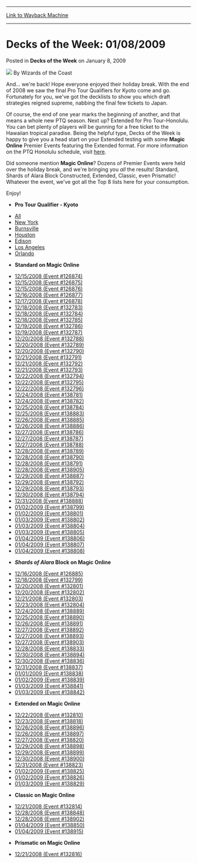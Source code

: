 
---
[Link to Wayback Machine](https://web.archive.org/web/20211018023417/https://magic.wizards.com/en/articles/archive/decks-week/decks-week-01082009-2009-01-08)

[_metadata_:author]:- "Wizards of the Coast"
[_metadata_:description]:- "And... we're back! Hope everyone enjoyed their holiday break. With the end of 2008 we saw the final Pro Tour Qualifiers for Kyoto come and go. Fortunately for you, we've got the decklists to show you which draft strategies reigned supreme, nabbing the final few tickets to Japan. Of course, the end of one year marks the beginning of another, and that means a whole new PTQ"
[_metadata_:generator]:- "Drupal 7 (http://drupal.org)"
[_metadata_:node]:- "645916"
[_metadata_:publish_date]:- "2009-01-08"
[_metadata_:source]:- "div-main-content"
[_metadata_:title]:- "Decks of the Week: 01/08/2009"
[_metadata_:wayback_capture_timestamp]:- "2021-10-18 02:34:17"
[_metadata_:wayback_raw_url]:- "https://web.archive.org/web/20211018023417id_/https://magic.wizards.com/en/articles/archive/decks-week/decks-week-01082009-2009-01-08"
[_metadata_:wayback_url]:- "https://magic.wizards.com/en/articles/archive/decks-week/decks-week-01082009-2009-01-08"
---


Decks of the Week: 01/08/2009
=============================



 Posted in **Decks of the Week**
 on January 8, 2009 






![](https://media.magic.wizards.com/styles/auth_small/public/images/person/wizards_author.jpg)
By Wizards of the Coast











And... we're back! Hope everyone enjoyed their holiday break. With the end of 2008 we saw the final Pro Tour Qualifiers for Kyoto come and go. Fortunately for you, we've got the decklists to show you which draft strategies reigned supreme, nabbing the final few tickets to Japan. 


Of course, the end of one year marks the beginning of another, and that means a whole new PTQ season. Next up? Extended for Pro Tour-Honolulu. You can bet plenty of players will be gunning for a free ticket to the Hawaiian tropical paradise. Being the helpful type, Decks of the Week is happy to give you a head start on your Extended testing with some **Magic Online** Premier Events featuring the Extended format. For more information on the PTQ Honolulu schedule, visit [here](/en/node/640716).


Did someone mention **Magic Online**? Dozens of Premier Events were held over the holiday break, and we're bringing you *all* the results! Standard, Shards of Alara Block Constructed, Extended, Classic, even Prismatic! Whatever the event, we've got all the Top 8 lists here for your consumption.


Enjoy!


* **Pro Tour Qualifier - Kyoto**
+ [All](/en/events/coverage/pro-tour%E2%80%93kyoto-qualifying-season-top-8-decklists)
+ [New York](http://archive.wizards.com/Magic/Magazine/Events.aspx?x=mtgevent/kyoto09ptq/1213newyork)
+ [Burnsville](http://archive.wizards.com/Magic/Magazine/Events.aspx?x=mtgevent/kyoto09ptq/1220burnsville)
+ [Houston](http://archive.wizards.com/Magic/Magazine/Events.aspx?x=mtgevent/kyoto09ptq/1220houston)
+ [Edison](http://archive.wizards.com/Magic/Magazine/Events.aspx?x=mtgevent/kyoto09ptq/1227edison)
+ [Los Angeles](http://archive.wizards.com/Magic/Magazine/Events.aspx?x=mtgevent/kyoto09ptq/1227losangeles)
+ [Orlando](http://archive.wizards.com/Magic/Magazine/Events.aspx?x=mtgevent/kyoto09ptq/1227orlando)

* **Standard on Magic Online**
+ [12/15/2008 (Event #126874)](http://archive.wizards.com/magic/magazine/events.aspx?x=mtg/daily/decks/mol126874)
+ [12/15/2008 (Event #126875)](http://archive.wizards.com/magic/magazine/events.aspx?x=mtg/daily/decks/mol126875)
+ [12/15/2008 (Event #126876)](http://archive.wizards.com/magic/magazine/events.aspx?x=mtg/daily/decks/mol126876)
+ [12/16/2008 (Event #126877)](http://archive.wizards.com/magic/magazine/events.aspx?x=mtg/daily/decks/mol126877)
+ [12/17/2008 (Event #126878)](http://archive.wizards.com/magic/magazine/events.aspx?x=mtg/daily/decks/mol126878)
+ [12/18/2008 (Event #132783)](http://archive.wizards.com/magic/magazine/events.aspx?x=mtg/daily/decks/mol132783)
+ [12/18/2008 (Event #132784)](http://archive.wizards.com/magic/magazine/events.aspx?x=mtg/daily/decks/mol132784)
+ [12/18/2008 (Event #132785)](http://archive.wizards.com/magic/magazine/events.aspx?x=mtg/daily/decks/mol132785)
+ [12/19/2008 (Event #132786)](http://archive.wizards.com/magic/magazine/events.aspx?x=mtg/daily/decks/mol132786)
+ [12/19/2008 (Event #132787)](http://archive.wizards.com/magic/magazine/events.aspx?x=mtg/daily/decks/mol132787)
+ [12/20/2008 (Event #132788)](http://archive.wizards.com/magic/magazine/events.aspx?x=mtg/daily/decks/mol132788)
+ [12/20/2008 (Event #132789)](http://archive.wizards.com/magic/magazine/events.aspx?x=mtg/daily/decks/mol132789)
+ [12/20/2008 (Event #132790)](http://archive.wizards.com/magic/magazine/events.aspx?x=mtg/daily/decks/mol132790)
+ [12/21/2008 (Event #132791)](http://archive.wizards.com/magic/magazine/events.aspx?x=mtg/daily/decks/mol132791)
+ [12/21/2008 (Event #132792)](http://archive.wizards.com/magic/magazine/events.aspx?x=mtg/daily/decks/mol132792)
+ [12/21/2008 (Event #132793)](http://archive.wizards.com/magic/magazine/events.aspx?x=mtg/daily/decks/mol132793)
+ [12/22/2008 (Event #132794)](http://archive.wizards.com/magic/magazine/events.aspx?x=mtg/daily/decks/mol132794)
+ [12/22/2008 (Event #132795)](http://archive.wizards.com/magic/magazine/events.aspx?x=mtg/daily/decks/mol132795)
+ [12/22/2008 (Event #132796)](http://archive.wizards.com/magic/magazine/events.aspx?x=mtg/daily/decks/mol132796)
+ [12/24/2008 (Event #138781)](http://archive.wizards.com/magic/magazine/events.aspx?x=mtg/daily/decks/mol138781)
+ [12/24/2008 (Event #138782)](http://archive.wizards.com/magic/magazine/events.aspx?x=mtg/daily/decks/mol138782)
+ [12/25/2008 (Event #138784)](http://archive.wizards.com/magic/magazine/events.aspx?x=mtg/daily/decks/mol138784)
+ [12/25/2008 (Event #138883)](http://archive.wizards.com/magic/magazine/events.aspx?x=mtg/daily/decks/mol138883)
+ [12/26/2008 (Event #138885)](http://archive.wizards.com/magic/magazine/events.aspx?x=mtg/daily/decks/mol138885)
+ [12/26/2008 (Event #138886)](http://archive.wizards.com/magic/magazine/events.aspx?x=mtg/daily/decks/mol138886)
+ [12/27/2008 (Event #138786)](http://archive.wizards.com/magic/magazine/events.aspx?x=mtg/daily/decks/mol138786)
+ [12/27/2008 (Event #138787)](http://archive.wizards.com/magic/magazine/events.aspx?x=mtg/daily/decks/mol138787)
+ [12/27/2008 (Event #138788)](http://archive.wizards.com/magic/magazine/events.aspx?x=mtg/daily/decks/mol138788)
+ [12/28/2008 (Event #138789)](http://archive.wizards.com/magic/magazine/events.aspx?x=mtg/daily/decks/mol138789)
+ [12/28/2008 (Event #138790)](http://archive.wizards.com/magic/magazine/events.aspx?x=mtg/daily/decks/mol138790)
+ [12/28/2008 (Event #138791)](http://archive.wizards.com/magic/magazine/events.aspx?x=mtg/daily/decks/mol138791)
+ [12/28/2008 (Event #138905)](http://archive.wizards.com/magic/magazine/events.aspx?x=mtg/daily/decks/mol138905)
+ [12/29/2008 (Event #138887)](http://archive.wizards.com/magic/magazine/events.aspx?x=mtg/daily/decks/mol138887)
+ [12/29/2008 (Event #138792)](http://archive.wizards.com/magic/magazine/events.aspx?x=mtg/daily/decks/mol138792)
+ [12/29/2008 (Event #138793)](http://archive.wizards.com/magic/magazine/events.aspx?x=mtg/daily/decks/mol138793)
+ [12/30/2008 (Event #138794)](http://archive.wizards.com/magic/magazine/events.aspx?x=mtg/daily/decks/mol138794)
+ [12/31/2008 (Event #138888)](http://archive.wizards.com/magic/magazine/events.aspx?x=mtg/daily/decks/mol138888)
+ [01/02/2009 (Event #138799)](http://archive.wizards.com/magic/magazine/events.aspx?x=mtg/daily/decks/mol138799)
+ [01/02/2009 (Event #138801)](http://archive.wizards.com/magic/magazine/events.aspx?x=mtg/daily/decks/mol138801)
+ [01/03/2009 (Event #138802)](http://archive.wizards.com/magic/magazine/events.aspx?x=mtg/daily/decks/mol138802)
+ [01/03/2009 (Event #138804)](http://archive.wizards.com/magic/magazine/events.aspx?x=mtg/daily/decks/mol138804)
+ [01/03/2009 (Event #138805)](http://archive.wizards.com/magic/magazine/events.aspx?x=mtg/daily/decks/mol138805)
+ [01/04/2009 (Event #138806)](http://archive.wizards.com/magic/magazine/events.aspx?x=mtg/daily/decks/mol138806)
+ [01/04/2009 (Event #138807)](http://archive.wizards.com/magic/magazine/events.aspx?x=mtg/daily/decks/mol138807)
+ [01/04/2009 (Event #138808)](http://archive.wizards.com/magic/magazine/events.aspx?x=mtg/daily/decks/mol138808)

* ***Shards of Alara* Block on Magic Online**
+ [12/16/2008 (Event #126885)](http://archive.wizards.com/magic/magazine/events.aspx?x=mtg/daily/decks/mol126885)
+ [12/18/2008 (Event #132799)](http://archive.wizards.com/magic/magazine/events.aspx?x=mtg/daily/decks/mol132799)
+ [12/20/2008 (Event #132801)](http://archive.wizards.com/magic/magazine/events.aspx?x=mtg/daily/decks/mol132801)
+ [12/20/2008 (Event #132802)](http://archive.wizards.com/magic/magazine/events.aspx?x=mtg/daily/decks/mol132802)
+ [12/21/2008 (Event #132803)](http://archive.wizards.com/magic/magazine/events.aspx?x=mtg/daily/decks/mol132803)
+ [12/23/2008 (Event #132804)](http://archive.wizards.com/magic/magazine/events.aspx?x=mtg/daily/decks/mol132804)
+ [12/24/2008 (Event #138889)](http://archive.wizards.com/magic/magazine/events.aspx?x=mtg/daily/decks/mol138889)
+ [12/25/2008 (Event #138890)](http://archive.wizards.com/magic/magazine/events.aspx?x=mtg/daily/decks/mol138890)
+ [12/26/2008 (Event #138891)](http://archive.wizards.com/magic/magazine/events.aspx?x=mtg/daily/decks/mol138891)
+ [12/27/2008 (Event #138892)](http://archive.wizards.com/magic/magazine/events.aspx?x=mtg/daily/decks/mol138892)
+ [12/27/2008 (Event #138893)](http://archive.wizards.com/magic/magazine/events.aspx?x=mtg/daily/decks/mol138893)
+ [12/27/2008 (Event #138903)](http://archive.wizards.com/magic/magazine/events.aspx?x=mtg/daily/decks/mol138903)
+ [12/28/2008 (Event #138833)](http://archive.wizards.com/magic/magazine/events.aspx?x=mtg/daily/decks/mol138833)
+ [12/30/2008 (Event #138894)](http://archive.wizards.com/magic/magazine/events.aspx?x=mtg/daily/decks/mol138894)
+ [12/30/2008 (Event #138836)](http://archive.wizards.com/magic/magazine/events.aspx?x=mtg/daily/decks/mol138836)
+ [12/31/2008 (Event #138837)](http://archive.wizards.com/magic/magazine/events.aspx?x=mtg/daily/decks/mol138837)
+ [01/01/2009 (Event #138838)](http://archive.wizards.com/magic/magazine/events.aspx?x=mtg/daily/decks/mol138838)
+ [01/02/2009 (Event #138839)](http://archive.wizards.com/magic/magazine/events.aspx?x=mtg/daily/decks/mol138839)
+ [01/03/2009 (Event #138841)](http://archive.wizards.com/magic/magazine/events.aspx?x=mtg/daily/decks/mol138841)
+ [01/03/2009 (Event #138842)](http://archive.wizards.com/magic/magazine/events.aspx?x=mtg/daily/decks/mol138842)

* **Extended on Magic Online**
+ [12/22/2008 (Event #132810)](http://archive.wizards.com/magic/magazine/events.aspx?x=mtg/daily/decks/mol132810)
+ [12/23/2008 (Event #138818)](http://archive.wizards.com/magic/magazine/events.aspx?x=mtg/daily/decks/mol138818)
+ [12/26/2008 (Event #138896)](http://archive.wizards.com/magic/magazine/events.aspx?x=mtg/daily/decks/mol138896)
+ [12/26/2008 (Event #138897)](http://archive.wizards.com/magic/magazine/events.aspx?x=mtg/daily/decks/mol138897)
+ [12/27/2008 (Event #138820)](http://archive.wizards.com/magic/magazine/events.aspx?x=mtg/daily/decks/mol138820)
+ [12/29/2008 (Event #138898)](http://archive.wizards.com/magic/magazine/events.aspx?x=mtg/daily/decks/mol138898)
+ [12/29/2008 (Event #138899)](http://archive.wizards.com/magic/magazine/events.aspx?x=mtg/daily/decks/mol138899)
+ [12/30/2008 (Event #138900)](http://archive.wizards.com/magic/magazine/events.aspx?x=mtg/daily/decks/mol138900)
+ [12/31/2008 (Event #138823)](http://archive.wizards.com/magic/magazine/events.aspx?x=mtg/daily/decks/mol138823)
+ [01/02/2009 (Event #138825)](http://archive.wizards.com/magic/magazine/events.aspx?x=mtg/daily/decks/mol138825)
+ [01/02/2009 (Event #138826)](http://archive.wizards.com/magic/magazine/events.aspx?x=mtg/daily/decks/mol138826)
+ [01/03/2009 (Event #138829)](http://archive.wizards.com/magic/magazine/events.aspx?x=mtg/daily/decks/mol138829)

* **Classic on Magic Online**
+ [12/21/2008 (Event #132814)](http://archive.wizards.com/magic/magazine/events.aspx?x=mtg/daily/decks/mol132814)
+ [12/28/2008 (Event #138848)](http://archive.wizards.com/magic/magazine/events.aspx?x=mtg/daily/decks/mol138848)
+ [12/28/2008 (Event #138902)](http://archive.wizards.com/magic/magazine/events.aspx?x=mtg/daily/decks/mol138902)
+ [01/04/2009 (Event #138850)](http://archive.wizards.com/magic/magazine/events.aspx?x=mtg/daily/decks/mol138850)
+ [01/04/2009 (Event #138915)](http://archive.wizards.com/magic/magazine/events.aspx?x=mtg/daily/decks/mol138915)

* **Prismatic on Magic Online**
+ [12/21/2008 (Event #132816)](http://archive.wizards.com/magic/magazine/events.aspx?x=mtg/daily/decks/mol132816)






